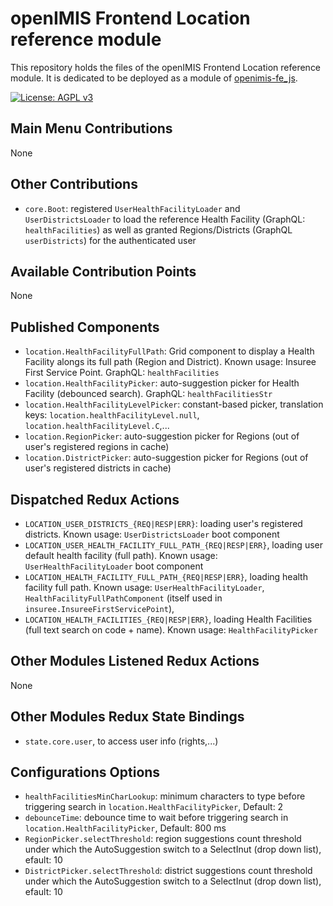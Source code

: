# openIMIS Frontend Location reference module
This repository holds the files of the openIMIS Frontend Location reference module.
It is dedicated to be deployed as a module of [openimis-fe_js](https://github.com/openimis/openimis-fe_js).

[![License: AGPL v3](https://img.shields.io/badge/License-AGPL%20v3-blue.svg)](https://www.gnu.org/licenses/agpl-3.0)

## Main Menu Contributions
None

## Other Contributions
* `core.Boot`: registered `UserHealthFacilityLoader` and `UserDistrictsLoader` to load the reference Health Facility (GraphQL: `healthFacilities`) as well as granted Regions/Districts (GraphQL `userDistricts`) for the authenticated user

## Available Contribution Points
None

## Published Components
* `location.HealthFacilityFullPath`: Grid component to display a Health Facility alongs its full path (Region and District). Known usage: Insuree First Service Point. GraphQL: `healthFacilities`
* `location.HealthFacilityPicker`: auto-suggestion picker for Health Facility (debounced search). GraphQL: `healthFacilitiesStr`
* `location.HealthFacilityLevelPicker`: constant-based picker, translation keys: `location.healthFacilityLevel.null`, `location.healthFacilityLevel.C`,...
* `location.RegionPicker`: auto-suggestion picker for Regions (out of user's registered regions in cache)
* `location.DistrictPicker`: auto-suggestion picker for Regions (out of user's registered districts in cache)


## Dispatched Redux Actions
* `LOCATION_USER_DISTRICTS_{REQ|RESP|ERR}`: loading user's registered districts. Known usage: `UserDistrictsLoader` boot component
* `LOCATION_USER_HEALTH_FACILITY_FULL_PATH_{REQ|RESP|ERR}`, loading user default health facility (full path). Known usage: `UserHealthFacilityLoader` boot component
* `LOCATION_HEALTH_FACILITY_FULL_PATH_{REQ|RESP|ERR}`, loading health facility full path. Known usage: `UserHealthFacilityLoader`, `HealthFacilityFullPathComponent` (itself used in `insuree.InsureeFirstServicePoint`), 
* `LOCATION_HEALTH_FACILITIES_{REQ|RESP|ERR}`, loading Health Facilities (full text search on code + name). Known usage: `HealthFacilityPicker`

## Other Modules Listened Redux Actions
None

## Other Modules Redux State Bindings
* `state.core.user`, to access user info (rights,...)

## Configurations Options
* `healthFacilitiesMinCharLookup`: minimum characters to type before triggering search in `location.HealthFacilityPicker`, Default: 2
* `debounceTime`: debounce time to wait before triggering search in `location.HealthFacilityPicker`, Default: 800 ms
* `RegionPicker.selectThreshold`: region suggestions count threshold under which the AutoSuggestion switch to a SelectInut (drop down list), efault: 10
* `DistrictPicker.selectThreshold`: district suggestions count threshold under which the AutoSuggestion switch to a SelectInut (drop down list), efault: 10